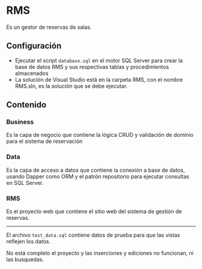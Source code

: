 # RMS
Es un gestor de reservas de salas.
## Configuración
- Ejecutar el script `database.sql` en el motor SQL Server para crear la base de datos RMS y sus respectivas tablas y procedimientos almacenados
- La solución de Visual Studio está en la carpeta RMS, con el nombre RMS.sln, es la solución que se debe ejecutar.
## Contenido
### Business
Es la capa de negocio que contiene la lógica CRUD y validación de dominio para el sistema de reservación
### Data
Es la capa de acceso a datos que contiene la conexión a base de datos, usando Dapper como ORM y el patrón repositorio para ejecutar consultas en SQL Server.
### RMS
Es el proyecto web que contiene el sitio web del sistema de gestión de reservas.

---
El archivo `test_data.sql` contiene datos de prueba para que las vistas reflejen los datos.

No está completo el proyecto y las inserciones y ediciones no funcionan, ni las busquedas.